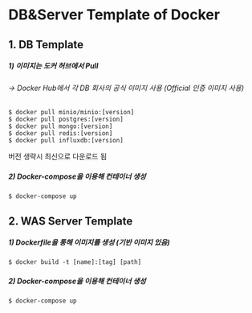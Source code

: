 # DB&Server Template of Docker 

## 1. DB Template

##### 1) 이미지는 도커 허브에서 Pull
######  → Docker Hub에서 각 DB 회사의 공식 이미지 사용 (Official 인증 이미지 사용)
    $ docker pull minio/minio:[version]
    $ docker pull postgres:[version]
    $ docker pull mongo:[version]
    $ docker pull redis:[version]
    $ docker pull influxdb:[version]

버전 생략시 최신으로 다운로드 됨

##### 2) Docker-compose을 이용해 컨테이너 생성
    $ docker-compose up
    
## 2. WAS Server Template

##### 1) Dockerfile을 통해 이미지를 생성 (기반 이미지 있음)
    $ docker build -t [name]:[tag] [path]
    
##### 2) Docker-compose을 이용해 컨테이너 생성
    $ docker-compose up
